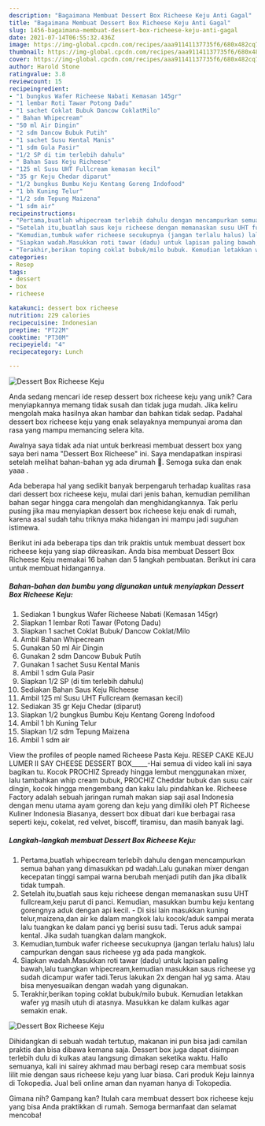 ```yaml
---
description: "Bagaimana Membuat Dessert Box Richeese Keju Anti Gagal"
title: "Bagaimana Membuat Dessert Box Richeese Keju Anti Gagal"
slug: 1456-bagaimana-membuat-dessert-box-richeese-keju-anti-gagal
date: 2021-07-14T06:55:32.436Z
image: https://img-global.cpcdn.com/recipes/aaa91141137735f6/680x482cq70/dessert-box-richeese-keju-foto-resep-utama.jpg
thumbnail: https://img-global.cpcdn.com/recipes/aaa91141137735f6/680x482cq70/dessert-box-richeese-keju-foto-resep-utama.jpg
cover: https://img-global.cpcdn.com/recipes/aaa91141137735f6/680x482cq70/dessert-box-richeese-keju-foto-resep-utama.jpg
author: Harold Stone
ratingvalue: 3.8
reviewcount: 15
recipeingredient:
- "1 bungkus Wafer Richeese Nabati Kemasan 145gr"
- "1 lembar Roti Tawar Potong Dadu"
- "1 sachet Coklat Bubuk Dancow CoklatMilo"
- " Bahan Whipecream"
- "50 ml Air Dingin"
- "2 sdm Dancow Bubuk Putih"
- "1 sachet Susu Kental Manis"
- "1 sdm Gula Pasir"
- "1/2 SP di tim terlebih dahulu"
- " Bahan Saus Keju Richeese"
- "125 ml Susu UHT Fullcream kemasan kecil"
- "35 gr Keju Chedar diparut"
- "1/2 bungkus Bumbu Keju Kentang Goreng Indofood"
- "1 bh Kuning Telur"
- "1/2 sdm Tepung Maizena"
- "1 sdm air"
recipeinstructions:
- "Pertama,buatlah whipecream terlebih dahulu dengan mencampurkan semua bahan yang dimasukkan pd wadah.Lalu gunakan mixer dengan kecepatan tinggi sampai warna berubah menjadi putih dan jika dibalik tidak tumpah."
- "Setelah itu,buatlah saus keju richeese dengan memanaskan susu UHT fullcream,keju parut di panci. Kemudian, masukkan bumbu keju kentang gorengnya aduk dengan api kecil. Di sisi lain masukkan kuning telur,maizena,dan air ke dalam mangkok lalu kocok/aduk sampai merata lalu tuangkan ke dalam panci yg berisi susu tadi. Terus aduk sampai kental. Jika sudah tuangkan dalam mangkok."
- "Kemudian,tumbuk wafer richeese secukupnya (jangan terlalu halus) lalu campurkan dengan saus richeese yg ada pada mangkok."
- "Siapkan wadah.Masukkan roti tawar (dadu) untuk lapisan paling bawah,lalu tuangkan whipecream,kemudian masukkan saus richeese yg sudah dicampur wafer tadi.Terus lakukan 2x dengan hal yg sama. Atau bisa menyesuaikan dengan wadah yang digunakan."
- "Terakhir,berikan toping coklat bubuk/milo bubuk. Kemudian letakkan wafer yg masih utuh di atasnya. Masukkan ke dalam kulkas agar semakin enak."
categories:
- Resep
tags:
- dessert
- box
- richeese

katakunci: dessert box richeese 
nutrition: 229 calories
recipecuisine: Indonesian
preptime: "PT22M"
cooktime: "PT30M"
recipeyield: "4"
recipecategory: Lunch

---
```



![Dessert Box Richeese Keju](https://img-global.cpcdn.com/recipes/aaa91141137735f6/680x482cq70/dessert-box-richeese-keju-foto-resep-utama.jpg)

Anda sedang mencari ide resep dessert box richeese keju yang unik? Cara menyiapkannya memang tidak susah dan tidak juga mudah. Jika keliru mengolah maka hasilnya akan hambar dan bahkan tidak sedap. Padahal dessert box richeese keju yang enak selayaknya mempunyai aroma dan rasa yang mampu memancing selera kita.

Awalnya saya tidak ada niat untuk berkreasi membuat dessert box yang saya beri nama &#34;Dessert Box Richeese&#34; ini. Saya mendapatkan inspirasi setelah melihat bahan-bahan yg ada dirumah 😬. Semoga suka dan enak yaaa ️.

Ada beberapa hal yang sedikit banyak berpengaruh terhadap kualitas rasa dari dessert box richeese keju, mulai dari jenis bahan, kemudian pemilihan bahan segar hingga cara mengolah dan menghidangkannya. Tak perlu pusing jika mau menyiapkan dessert box richeese keju enak di rumah, karena asal sudah tahu triknya maka hidangan ini mampu jadi suguhan istimewa.


Berikut ini ada beberapa tips dan trik praktis untuk membuat dessert box richeese keju yang siap dikreasikan. Anda bisa membuat Dessert Box Richeese Keju memakai 16 bahan dan 5 langkah pembuatan. Berikut ini cara untuk membuat hidangannya.

<!--inarticleads1-->

##### Bahan-bahan dan bumbu yang digunakan untuk menyiapkan Dessert Box Richeese Keju:

1. Sediakan 1 bungkus Wafer Richeese Nabati (Kemasan 145gr)
1. Siapkan 1 lembar Roti Tawar (Potong Dadu)
1. Siapkan 1 sachet Coklat Bubuk/ Dancow Coklat/Milo
1. Ambil  Bahan Whipecream
1. Gunakan 50 ml Air Dingin
1. Gunakan 2 sdm Dancow Bubuk Putih
1. Gunakan 1 sachet Susu Kental Manis
1. Ambil 1 sdm Gula Pasir
1. Siapkan 1/2 SP (di tim terlebih dahulu)
1. Sediakan  Bahan Saus Keju Richeese
1. Ambil 125 ml Susu UHT Fullcream (kemasan kecil)
1. Sediakan 35 gr Keju Chedar (diparut)
1. Siapkan 1/2 bungkus Bumbu Keju Kentang Goreng Indofood
1. Ambil 1 bh Kuning Telur
1. Siapkan 1/2 sdm Tepung Maizena
1. Ambil 1 sdm air


View the profiles of people named Richeese Pasta Keju. RESEP CAKE KEJU LUMER II SAY CHEESE DESSERT BOX_____-Hai semua di video kali ini saya bagikan tu. Kocok PROCHIZ Spready hingga lembut menggunakan mixer, lalu tambahkan whip cream bubuk, PROCHIZ Cheddar bubuk dan susu cair dingin, kocok hingga mengembang dan kaku lalu pindahkan ke. Richeese Factory adalah sebuah jaringan rumah makan siap saji asal Indonesia dengan menu utama ayam goreng dan keju yang dimiliki oleh PT Richeese Kuliner Indonesia Biasanya, dessert box dibuat dari kue berbagai rasa seperti keju, cokelat, red velvet, biscoff, tiramisu, dan masih banyak lagi. 

<!--inarticleads2-->

##### Langkah-langkah membuat Dessert Box Richeese Keju:

1. Pertama,buatlah whipecream terlebih dahulu dengan mencampurkan semua bahan yang dimasukkan pd wadah.Lalu gunakan mixer dengan kecepatan tinggi sampai warna berubah menjadi putih dan jika dibalik tidak tumpah.
1. Setelah itu,buatlah saus keju richeese dengan memanaskan susu UHT fullcream,keju parut di panci. Kemudian, masukkan bumbu keju kentang gorengnya aduk dengan api kecil. - Di sisi lain masukkan kuning telur,maizena,dan air ke dalam mangkok lalu kocok/aduk sampai merata lalu tuangkan ke dalam panci yg berisi susu tadi. Terus aduk sampai kental. Jika sudah tuangkan dalam mangkok.
1. Kemudian,tumbuk wafer richeese secukupnya (jangan terlalu halus) lalu campurkan dengan saus richeese yg ada pada mangkok.
1. Siapkan wadah.Masukkan roti tawar (dadu) untuk lapisan paling bawah,lalu tuangkan whipecream,kemudian masukkan saus richeese yg sudah dicampur wafer tadi.Terus lakukan 2x dengan hal yg sama. Atau bisa menyesuaikan dengan wadah yang digunakan.
1. Terakhir,berikan toping coklat bubuk/milo bubuk. Kemudian letakkan wafer yg masih utuh di atasnya. Masukkan ke dalam kulkas agar semakin enak.
<img src="//assets-global.cpcdn.com/assets/icons/button_play-2c75c40dde080a61004c1f40b05d8f140eaff45d7e9e6481dc71c63d2e7c4909.png" alt="Dessert Box Richeese Keju">

Dihidangkan di sebuah wadah tertutup, makanan ini pun bisa jadi camilan praktis dan bisa dibawa kemana saja. Dessert box juga dapat disimpan terlebih dulu di kulkas atau langsung dimakan seketika waktu. Hallo semuanya, kali ini sairey akhmad mau berbagi resep cara membuat sosis lilit mie dengan saus richeese keju yang luar biasa. Cari produk Keju lainnya di Tokopedia. Jual beli online aman dan nyaman hanya di Tokopedia. 

Gimana nih? Gampang kan? Itulah cara membuat dessert box richeese keju yang bisa Anda praktikkan di rumah. Semoga bermanfaat dan selamat mencoba!
